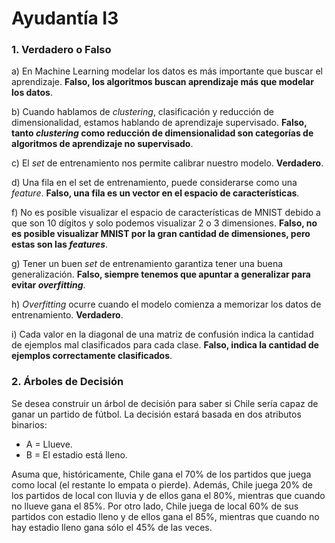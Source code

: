 # Ayudantía I3

### 1. Verdadero o Falso

a) En Machine Learning modelar los datos es más importante que buscar el aprendizaje. **Falso, los algoritmos buscan aprendizaje más que modelar los datos**.

b) Cuando hablamos de *clustering*, clasificación y reducción de dimensionalidad, estamos hablando de aprendizaje supervisado. **Falso, tanto *clustering* como reducción de dimensionalidad son categorías de algoritmos de aprendizaje no supervisado**.

c) El *set* de entrenamiento nos permite calibrar nuestro modelo. **Verdadero**.

d) Una fila en el set de entrenamiento, puede considerarse como una *feature*. **Falso, una fila es un vector en el espacio de características**.

f) No es posible visualizar el espacio de características de MNIST debido a que son 10 dígitos y solo podemos visualizar 2 o 3 dimensiones. **Falso, no es posible visualizar MNIST por la gran cantidad de dimensiones, pero estas son las *features***.

g) Tener un buen *set* de entrenamiento garantiza tener una buena generalización. **Falso, siempre tenemos que apuntar a generalizar para evitar *overfitting***.

h) *Overfitting* ocurre cuando el modelo comienza a memorizar los datos de entrenamiento. **Verdadero**.

i) Cada valor en la diagonal de una matriz de confusión indica la cantidad de ejemplos mal clasificados para cada clase. **Falso, indica la cantidad de ejemplos correctamente clasificados**.


### 2. Árboles de Decisión

Se desea construir un árbol de decisión para saber si Chile sería capaz de ganar un partido de fútbol. La decisión estará basada en dos atributos binarios:

* A = Llueve.
* B = El estadio está lleno.

Asuma que, históricamente, Chile gana el 70% de los partidos que juega como local (el restante lo empata o pierde). Además, Chile juega 20% de los partidos de local con lluvia y de ellos gana el 80%, mientras que cuando no llueve gana el 85%. Por otro lado, Chile juega de local 60% de sus partidos con estadio lleno y de ellos gana el 85%, mientras que cuando no hay estadio lleno gana sólo el 45% de las veces.

